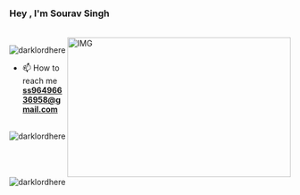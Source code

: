 <h3>Hey , I'm Sourav Singh </h3>
<br/>
<!--  https://giphy.com/gifs/coding-zOvBKUUEERdNm -->
<img align="right" height="250" width="400" alt="IMG" src="https://giphy.com/gifs/coding-zOvBKUUEERdNm" />


<p align="left"> <img src="https://komarev.com/ghpvc/?username=darklordhere" alt="darklordhere" /> </p>

- 📫 How to reach me **ss96496636958@gmail.com**

<p><img align="left" src="https://github-readme-stats.vercel.app/api/top-langs/?username=darklordhere&layout=compact" alt="darklordhere" /></p>

<p>&nbsp;<img align="center" src="https://github-readme-stats.vercel.app/api?username=darklordhere&show_icons=true" alt="darklordhere" /></p>

